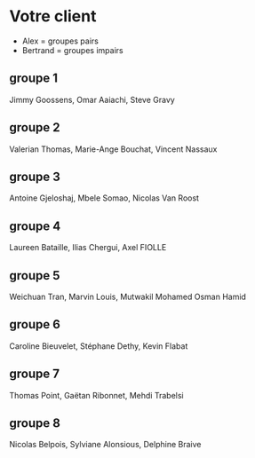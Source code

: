 # Votre client
- Alex = groupes pairs
- Bertrand = groupes impairs

## groupe 1
Jimmy Goossens, Omar Aaiachi, Steve Gravy

## groupe 2

Valerian Thomas, Marie-Ange Bouchat, Vincent Nassaux

## groupe 3
Antoine Gjeloshaj, Mbele Somao, Nicolas Van Roost

## groupe 4

Laureen Bataille, Ilias Chergui, Axel FIOLLE

## groupe 5

Weichuan Tran, Marvin Louis, Mutwakil Mohamed Osman Hamid

## groupe 6
Caroline Bieuvelet, Stéphane Dethy, Kevin Flabat

## groupe 7
Thomas Point, Gaëtan Ribonnet, Mehdi Trabelsi
 
## groupe 8
Nicolas Belpois, Sylviane Alonsious, Delphine Braive